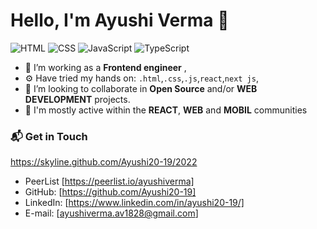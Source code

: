 
# Hello, I'm Ayushi Verma 👋

![HTML](https://img.shields.io/badge/HTML-Expert-orange)
![CSS](https://img.shields.io/badge/CSS-Expert-blue)
![JavaScript](https://img.shields.io/badge/JavaScript-Intermediate-yellow)
![TypeScript](https://img.shields.io/badge/React-Intermediate-lightgrey)


- 🌱 I’m working as a **Frontend engineer** ,
- ⚙️ Have tried my hands on: `.html`,`.css`,`.js`,`react`,`next js`,
- 👯 I’m looking to collaborate in **Open Source** and/or **WEB DEVELOPMENT** projects.
- 💬 I'm mostly active within the **REACT**, **WEB** and **MOBIL** communities

### 📬 Get in Touch

https://skyline.github.com/Ayushi20-19/2022
- PeerList [https://peerlist.io/ayushiverma]
- GitHub: [https://github.com/Ayushi20-19]
- LinkedIn: [https://www.linkedin.com/in/ayushi20-19/]
- E-mail: [ayushiverma.av1828@gmail.com]


